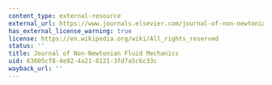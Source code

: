 ```yaml
---
content_type: external-resource
external_url: https://www.journals.elsevier.com/journal-of-non-newtonian-fluid-mechanics
has_external_license_warning: true
license: https://en.wikipedia.org/wiki/All_rights_reserved
status: ''
title: Journal of Non-Newtonian Fluid Mechanics
uid: 63605cf8-4e92-4a21-8121-3fd7a5c6c33c
wayback_url: ''
---
```

